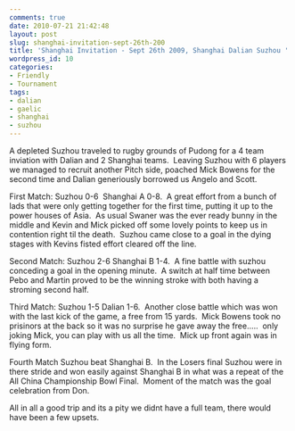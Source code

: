 ```yaml
---
comments: true
date: 2010-07-21 21:42:48
layout: post
slug: shanghai-invitation-sept-26th-200
title: 'Shanghai Invitation - Sept 26th 2009, Shanghai Dalian Suzhou '
wordpress_id: 10
categories:
- Friendly
- Tournament
tags:
- dalian
- gaelic
- shanghai
- suzhou
---
```


A depleted Suzhou  traveled to rugby grounds of Pudong for a 4 team inviation with Dalian  and 2 Shanghai teams.  Leaving Suzhou with 6 players we managed to  recruit another Pitch side, poached Mick Bowens for the second time and  Dalian generiously borrowed us Angelo and Scott.

First Match: Suzhou 0-6   Shanghai A 0-8.  A great effort from a bunch of lads that were only  getting together for the first time, putting it up to the power houses  of Asia.  As usual Swaner was the ever ready bunny in the middle and  Kevin and Mick picked off some lovely points to keep us in contention  right til the death.  Suzhou came close to a goal in the dying stages  with Kevins fisted effort cleared off the line.

Second Match: Suzhou 2-6  Shanghai B 1-4.  A fine battle with suzhou conceding a goal in the  opening minute.  A switch at half time between Pebo and Martin proved to  be the winning stroke with both having a stroming second half.

Third Match: Suzhou 1-5  Dalian 1-6.  Another close battle which was won with the last kick of  the game, a free from 15 yards.  Mick Bowens took no prisinors at the  back so it was no surprise he gave away the free.....  only joking Mick,  you can play with us all the time.  Mick up front again was in flying  form.

Fourth Match Suzhou beat  Shanghai B.  In the Losers final Suzhou were in there stride and won  easily against Shanghai B in what was a repeat of the All China  Championship Bowl Final.  Moment of the match was the goal celebration  from Don.

All in all a good trip  and its a pity we didnt have a full team, there would have been a few  upsets.
